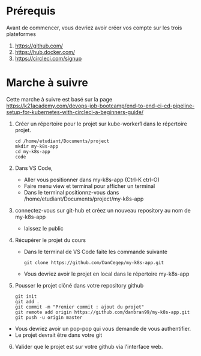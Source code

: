 

# Prérequis



Avant de commencer, vous devriez avoir créer vos compte sur les trois plateformes

1.	https://github.com/
2.	https://hub.docker.com/
3.	https://circleci.com/signup


# Marche à suivre


Cette marche à suivre est basé sur la page https://k21academy.com/devops-job-bootcamp/end-to-end-ci-cd-pipeline-setup-for-kubernetes-with-circleci-a-beginners-guide/

1. Créer un répertoire pour le projet sur kube-worker1 dans le répertoire projet.
   ````
   cd /home/etudiant/Documents/project
   mkdir my-k8s-app
   cd my-k8s-app
   code
   ````

2. Dans VS Code,
   - Aller vous positionner dans my-k8s-app (Ctrl-K ctrl-O)
   - Faire menu view et terminal pour afficher un terminal
   - Dans le terminal positionnz-vous dans /home/etudiant/Documents/project/my-k8s-app
  
3. connectez-vous sur git-hub et créez un nouveau repository au nom de my-k8s-app
   - laissez le public
  
4. Récupérer le projet du cours
   - Dans le terminal de VS Code faite les commande suivante
     ```
     git clone https://github.com/DanCegep/my-k8s-app.git
     ````
   - Vous devriez avoir le projet en local dans le répertoire my-k8s-app
5. Pousser le projet clôné dans votre repository github
   ```
   git init
   git add .
   git commit -m "Premier commit : ajout du projet"
   git remote add origin https://github.com/danbran99/my-k8s-app.git
   git push -u origin master
   ````
- Vous devriez avoir un pop-pop qui vous demande de vous authentifier.
- Le projet devrait être dans votre git

6. Valider que le projet est sur votre github via l'interface web.
